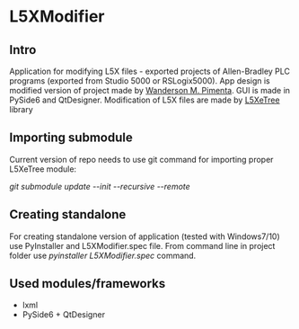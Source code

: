 # L5XModifier

## Intro

Application for modifying L5X files - exported projects of Allen-Bradley PLC programs (exported from Studio 5000 or
RSLogix5000). App design is modified version of project made by
[Wanderson M. Pimenta](https://github.com/Wanderson-Magalhaes/Modern_GUI_PyDracula_PySide6_or_PyQt6).
GUI is made in PySide6 and QtDesigner. Modification of L5X files are made by
[L5XeTree](https://github.com/MateuszKon/L5XeTree) library

## Importing submodule

Current version of repo needs to use git command for importing proper L5XeTree module:

*git submodule update --init --recursive --remote*

## Creating standalone

For creating standalone version of application (tested with Windows7/10) use PyInstaller and L5XModifier.spec file. From command line in project folder use *pyinstaller L5XModifier.spec* command.

## Used modules/frameworks

- lxml
- PySide6 + QtDesigner
